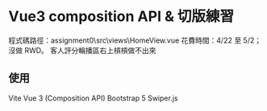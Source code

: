# Vue3 composition API & 切版練習
程式碼路徑：assignment0\src\views\HomeView.vue
花費時間：4/22 至 5/2；沒做 RWD。
客人評分輪播區右上槓槓做不出來

## 使用
Vite
Vue 3 (Composition API)
Bootstrap 5
Swiper.js